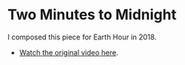 # Two Minutes to Midnight

I composed this piece for Earth Hour in 2018.

* [Watch the original video here](https://youtu.be/GwkIZWwgKsA).
